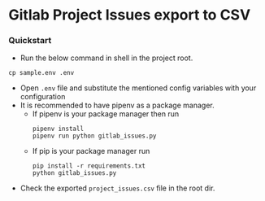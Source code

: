 # Gitlab Project Issues export to CSV

### Quickstart


- Run the below command in shell in the project root.

```shell script
cp sample.env .env
```

- Open `.env` file and substitute the mentioned config variables with your configuration
- It is recommended to have pipenv as a package manager.
    - If pipenv  is your package manager then run
        ```shell script
        pipenv install
        pipenv run python gitlab_issues.py
        ```
    - If pip is your package manager run
        ```shell script
        pip install -r requirements.txt
        python gitlab_issues.py
        ``` 
- Check the exported `project_issues.csv` file in the root dir.
